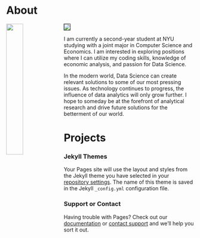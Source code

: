 # About

<img src="..." border="1" />
<img align="left" width="30%" src="https://cas.nyu.edu/content/nyu-as/cas/newstudents/get-involved/current-college-leaders/_jcr_content/par/columncontrol_709839215/parcol1/image.img.jpg/1629905395389.jpg">

I am currently a second-year student at NYU studying with a joint major in Computer Science and Economics. I am interested in exploring positions where I can utilize my coding skills, knowledge of economic analysis, and passion for Data Science.

In the modern world, Data Science can create relevant solutions to some of our most pressing issues. As technology continues to progress, the influence of data analytics will only grow further. I hope to someday be at the forefront of analytical research and drive future solutions for the betterment of our world.


# Projects



### Jekyll Themes

Your Pages site will use the layout and styles from the Jekyll theme you have selected in your [repository settings](https://github.com/ChrisMcVey1/Chris_McVey/settings/pages). The name of this theme is saved in the Jekyll `_config.yml` configuration file.

### Support or Contact

Having trouble with Pages? Check out our [documentation](https://docs.github.com/categories/github-pages-basics/) or [contact support](https://support.github.com/contact) and we’ll help you sort it out.
